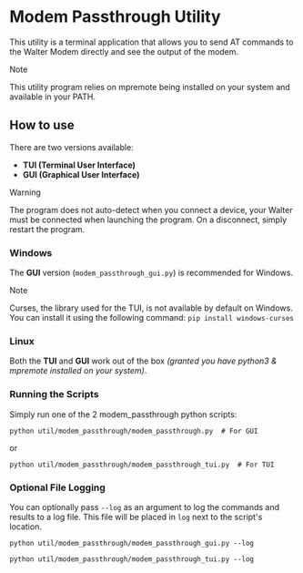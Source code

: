 # Modem Passthrough Utility

This utility is a terminal application that allows you to send AT commands
to the Walter Modem directly and see the output of the modem.

> [!NOTE]
> This utility program relies on mpremote being installed on your system and
> available in your PATH.

## How to use

There are two versions available:

- **TUI (Terminal User Interface)**
- **GUI (Graphical User Interface)**

> [!WARNING]
> The program does not auto-detect when you connect a device, your Walter must
> be connected when launching the program.
> On a disconnect, simply restart the program.

### Windows

The **GUI** version (`modem_passthrough_gui.py`) is recommended for Windows.

> [!NOTE]
> Curses, the library used for the TUI, is not available by default on Windows.\
> You can install it using the following command: `pip install windows-curses`

### Linux

Both the **TUI** and **GUI** work out of the box
*(granted you have python3 & mpremote installed on your system)*.

### Running the Scripts

Simply run one of the 2 modem_passthrough python scripts:

```shell
python util/modem_passthrough/modem_passthrough.py  # For GUI
```

or

```shell
python util/modem_passthrough/modem_passthrough_tui.py  # For TUI
```

### Optional File Logging

You can optionally pass `--log` as an argument to log the commands
and results to a log file.
This file will be placed in `log` next to the script's location.

```shell
python util/modem_passthrough/modem_passthrough_gui.py --log
```

```shell
python util/modem_passthrough/modem_passthrough_tui.py --log
```
